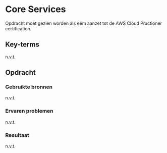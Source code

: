 # Core Services
Opdracht moet gezien worden als eem aanzet tot de AWS Cloud Practioner certification.  

## Key-terms
n.v.t.

## Opdracht
### Gebruikte bronnen
n.v.t.

### Ervaren problemen
n.v.t.

### Resultaat
n.v.t.
